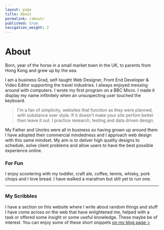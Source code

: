 ```yaml
---
layout: page
title: About
permalink: /about/
published: true
navigation_weight: 2
---
```


# About

Born, year of the horse in a small market town in the UK, to parents from Hong Kong and grew up by the sea.

I am a business Grad, self-taught Web Designer, Front End Developer & Video Editor supporting the travel industries. I always enjoyed messing around with computers. I wrote my first program on a BBC Micro. I made it display my name infitnitely when an unsuspecting user touched the keyboard.

> I'm a fan of simplicity, websites that function as they were planned, with substance over style.  If it doesn't make your site perfom better then leave it out. I practice research, testing and data driven design.

My Father and Uncles were all in business so having grown up around them I have adopted their commercial mindedness and I approach web design with this same mindset. My aim is to deliver high quality designs to schedule, solve client problems and allow users to have the best possible experience online.

### For Fun
I enjoy scootering with my toddler, craft ale, coffee, tennis, whisky, pork chops and I love bread. I have walked a marathon but still yet to run one.

---

### My Scribbles
I have a section on this website where I write about random things and stuff I have come across on the web that have enlightened me, helped with a task or offered some insight or some useful knowledge. These maybe be of interest. You can enjoy some of these short snippets [on my blog page >](/blog/)


<!--- ## What am I currently working on?

#### Travel Direct Ltd
__Static website development and CMS Integration__

I am responsible here for front end design components and reusable CMS templates in preparation for integration with Umbraco CMS. The brand was originally just four or five Caribbean destinations but with the rebranding it has now evolved into activity and culture based travel options all around the world. --->